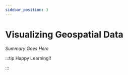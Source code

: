 ```yaml
---
sidebar_position: 3
---
```


# Visualizing Geospatial Data

_Summary Goes Here_

:::tip Happy Learning!!

<QuestButton text="Go To Quest" link="https://app.stackup.dev/quest_page/visualizing-geospatial-data" />

:::
